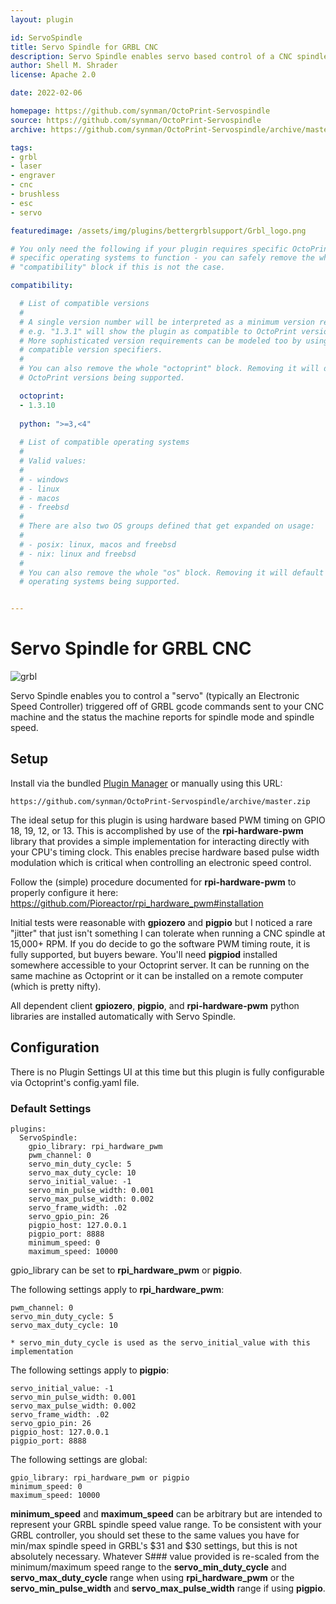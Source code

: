 ```yaml
---
layout: plugin

id: ServoSpindle
title: Servo Spindle for GRBL CNC
description: Servo Spindle enables servo based control of a CNC spindle by connecting to an ESC and trapping Grbl M3/M5/S### commands
author: Shell M. Shrader
license: Apache 2.0

date: 2022-02-06

homepage: https://github.com/synman/OctoPrint-Servospindle
source: https://github.com/synman/OctoPrint-Servospindle
archive: https://github.com/synman/OctoPrint-Servospindle/archive/master.zip

tags:
- grbl
- laser
- engraver
- cnc
- brushless
- esc
- servo

featuredimage: /assets/img/plugins/bettergrblsupport/Grbl_logo.png

# You only need the following if your plugin requires specific OctoPrint versions or
# specific operating systems to function - you can safely remove the whole
# "compatibility" block if this is not the case.

compatibility:

  # List of compatible versions
  #
  # A single version number will be interpreted as a minimum version requirement,
  # e.g. "1.3.1" will show the plugin as compatible to OctoPrint versions 1.3.1 and up.
  # More sophisticated version requirements can be modeled too by using PEP440
  # compatible version specifiers.
  #
  # You can also remove the whole "octoprint" block. Removing it will default to all
  # OctoPrint versions being supported.

  octoprint:
  - 1.3.10
  
  python: ">=3,<4"
  
  # List of compatible operating systems
  #
  # Valid values:
  #
  # - windows
  # - linux
  # - macos
  # - freebsd
  #
  # There are also two OS groups defined that get expanded on usage:
  #
  # - posix: linux, macos and freebsd
  # - nix: linux and freebsd
  #
  # You can also remove the whole "os" block. Removing it will default to all
  # operating systems being supported.


---
```


# Servo Spindle for GRBL CNC

![grbl](https://user-images.githubusercontent.com/1299716/147993411-7005d1bb-53bf-4277-9e09-5022b40ccc0b.png)

Servo Spindle enables you to control a "servo" (typically an Electronic Speed Controller) triggered off of GRBL
gcode commands sent to your CNC machine and the status the machine reports for spindle mode and spindle speed.

## Setup

Install via the bundled [Plugin Manager](https://docs.octoprint.org/en/master/bundledplugins/pluginmanager.html)
or manually using this URL:

    https://github.com/synman/OctoPrint-Servospindle/archive/master.zip

The ideal setup for this plugin is using hardware based PWM timing on GPIO 18, 19, 12, or 13.  This is accomplished by use of the **rpi-hardware-pwm** library that provides a simple implementation for interacting directly with your CPU's timing clock.  This enables precise hardware based pulse width modulation which is critical when controlling an electronic speed control.  

Follow the (simple) procedure documented for **rpi-hardware-pwm** to properly configure it here:  https://github.com/Pioreactor/rpi_hardware_pwm#installation

Initial tests were reasonable with **gpiozero** and **pigpio** but I noticed a rare "jitter" that just isn't something I can tolerate when running a CNC spindle at 15,000+ RPM.  If you do decide to go the software PWM timing route, it is fully supported, but buyers beware.  You'll need **pigpiod** installed somewhere accessible to your Octoprint server.  It can be running on the same machine as Octoprint or it can be installed on a remote computer (which is pretty nifty).

All dependent client **gpiozero**, **pigpio**, and **rpi-hardware-pwm** python libraries are installed automatically with Servo Spindle.  

## Configuration

There is no Plugin Settings UI at this time but this plugin is fully configurable via Octoprint's config.yaml file.

### Default Settings

    plugins:
      ServoSpindle:
        gpio_library: rpi_hardware_pwm
        pwm_channel: 0
        servo_min_duty_cycle: 5
        servo_max_duty_cycle: 10
        servo_initial_value: -1
        servo_min_pulse_width: 0.001
        servo_max_pulse_width: 0.002
        servo_frame_width: .02
        servo_gpio_pin: 26
        pigpio_host: 127.0.0.1
        pigpio_port: 8888
        minimum_speed: 0
        maximum_speed: 10000

gpio_library can be set to **rpi_hardware_pwm** or **pigpio**.

The following settings apply to **rpi_hardware_pwm**:

    pwm_channel: 0
    servo_min_duty_cycle: 5
    servo_max_duty_cycle: 10

    * servo_min_duty_cycle is used as the servo_initial_value with this implementation

The following settings apply to **pigpio**:

    servo_initial_value: -1
    servo_min_pulse_width: 0.001
    servo_max_pulse_width: 0.002
    servo_frame_width: .02
    servo_gpio_pin: 26
    pigpio_host: 127.0.0.1
    pigpio_port: 8888

The following settings are global:

    gpio_library: rpi_hardware_pwm or pigpio
    minimum_speed: 0
    maximum_speed: 10000

**minimum_speed** and **maximum_speed** can be arbitrary but are intended to represent your GRBL spindle speed value range.  To be consistent with your GRBL controller, you should set these to the same values you have for min/max spindle speed in GRBL's $31 and $30 settings, but this is not absolutely necessary.  Whatever S### value provided is re-scaled from the minimum/maximum speed range to the **servo_min_duty_cycle** and **servo_max_duty_cycle** range when using **rpi_hardware_pwm** or the **servo_min_pulse_width** and **servo_max_pulse_width** range if using **pigpio**.
